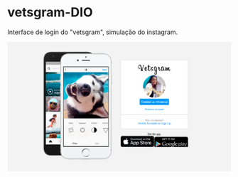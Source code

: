 # vetsgram-DIO
Interface de login do "vetsgram", simulação do instagram.
<p align="center">
   <img src="https://raw.githubusercontent.com/souzavanessa/vetsgram-DIO/main/img/print.png" alt="Vetsgram"/>
</p>
